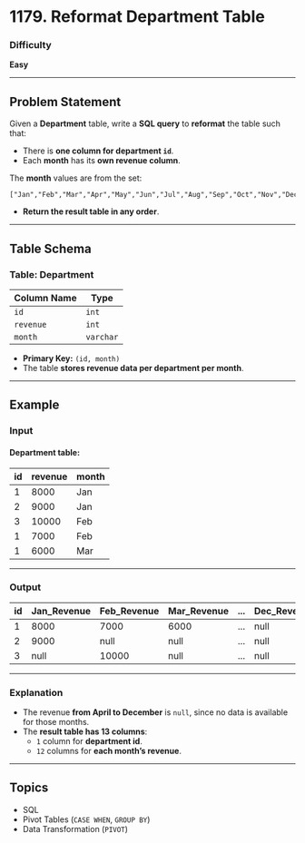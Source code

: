 # 1179. Reformat Department Table

### Difficulty
**Easy**

---

## Problem Statement

Given a **Department** table, write a **SQL query** to **reformat** the table such that:
- There is **one column for department `id`**.
- Each **month** has its **own revenue column**.

The **month** values are from the set:
```plaintext
["Jan","Feb","Mar","Apr","May","Jun","Jul","Aug","Sep","Oct","Nov","Dec"]
```

- **Return the result table in any order**.

---

## Table Schema

### **Table: Department**
| Column Name | Type    |
|-------------|---------|
| `id`        | `int`   |
| `revenue`   | `int`   |
| `month`     | `varchar` |

- **Primary Key:** `(id, month)`
- The table **stores revenue data per department per month**.

---

## Example

### **Input**
#### **Department table:**
| id  | revenue | month |
|---- |--------|-------|
| 1   | 8000   | Jan   |
| 2   | 9000   | Jan   |
| 3   | 10000  | Feb   |
| 1   | 7000   | Feb   |
| 1   | 6000   | Mar   |

---

### **Output**
| id  | Jan_Revenue | Feb_Revenue | Mar_Revenue | ... | Dec_Revenue |
|---- |------------|------------|------------|-----|------------|
| 1   | 8000       | 7000       | 6000       | ... | null       |
| 2   | 9000       | null       | null       | ... | null       |
| 3   | null       | 10000      | null       | ... | null       |

---

### **Explanation**
- The revenue **from April to December** is `null`, since no data is available for those months.
- The **result table has 13 columns**:
  - `1` column for **department id**.
  - `12` columns for **each month’s revenue**.

---

## **Topics**
- SQL
- Pivot Tables (`CASE WHEN`, `GROUP BY`)
- Data Transformation (`PIVOT`)